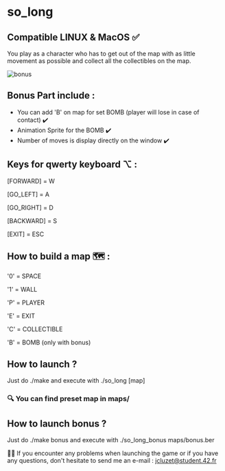# so_long 
## Compatible LINUX & MacOS ✅
You play as a character who has to get out of the map with as little movement as possible and collect all the collectibles on the map. 

![bonus](https://user-images.githubusercontent.com/55356071/129287696-f7064eeb-1a90-4e33-bde7-58ad8f239051.gif)

## Bonus Part include :

* You can add 'B' on map for set BOMB (player will lose in case of contact) ✔️
* Animation Sprite for the BOMB  ✔️
* Number of moves is display directly on the window ✔️

## Keys for qwerty keyboard ⌥ :

[FORWARD] = W

[GO_LEFT] = A

[GO_RIGHT] = D

[BACKWARD] = S

[EXIT] = ESC

## How to build a map 🗺 :

'0' = SPACE

'1' = WALL

'P' = PLAYER

'E' = EXIT

'C' = COLLECTIBLE

'B' = BOMB (only with bonus)

## How to launch ? 

Just do ./make
and execute with ./so_long [map]
### 🔍 You can find preset map in maps/

## How to launch bonus ?

Just do ./make bonus
and execute with ./so_long_bonus maps/bonus.ber

👋🏼 If you encounter any problems when launching the game or if you have any questions, don't hesitate to send me an e-mail : jcluzet@student.42.fr
